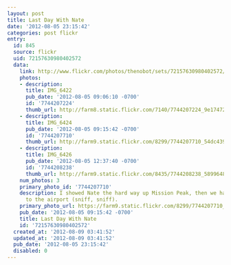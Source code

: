 ```yaml
---
layout: post
title: Last Day With Nate
date: '2012-08-05 23:15:42'
categories: post flickr
entry:
  id: 845
  source: flickr
  uid: 72157630980402572
  data:
    link: http://www.flickr.com/photos/thenobot/sets/72157630980402572/
    photos:
    - description: 
      title: IMG_6422
      pub_date: '2012-08-05 09:06:10 -0700'
      id: '7744207224'
      thumb_url: http://farm8.static.flickr.com/7140/7744207224_9e17472c95_s.jpg
    - description: 
      title: IMG_6424
      pub_date: '2012-08-05 09:15:42 -0700'
      id: '7744207710'
      thumb_url: http://farm9.static.flickr.com/8299/7744207710_54dc4395c3_s.jpg
    - description: 
      title: IMG_6426
      pub_date: '2012-08-05 12:37:40 -0700'
      id: '7744208238'
      thumb_url: http://farm9.static.flickr.com/8435/7744208238_5899648683_s.jpg
    num_photos: 3
    primary_photo_id: '7744207710'
    description: I showed Nate the hard way up Mission Peak, then we had to take him
      to the airport (sniff, sniff).
    primary_photo_url: https://farm9.static.flickr.com/8299/7744207710_54dc4395c3_m.jpg
    pub_date: '2012-08-05 09:15:42 -0700'
    title: Last Day With Nate
    id: '72157630980402572'
  created_at: '2012-08-09 03:41:52'
  updated_at: '2012-08-09 03:41:52'
  pub_date: '2012-08-05 23:15:42'
  disabled: 0
---
```

